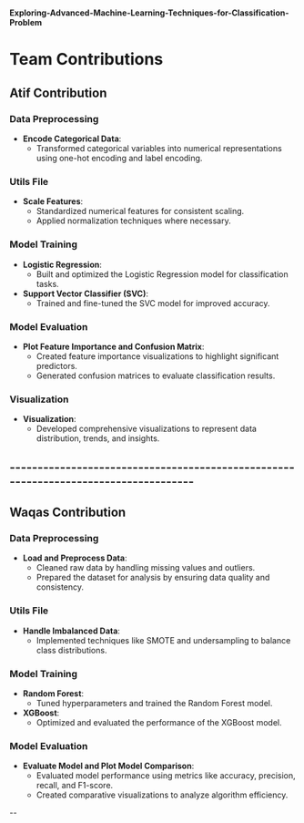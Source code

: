 #
**Exploring-Advanced-Machine-Learning-Techniques-for-Classification-Problem**
# **Team Contributions**

## **Atif Contribution**

### Data Preprocessing
- **Encode Categorical Data**:  
  - Transformed categorical variables into numerical representations using one-hot encoding and label encoding.  

### Utils File
- **Scale Features**:  
  - Standardized numerical features for consistent scaling.  
  - Applied normalization techniques where necessary.  

### Model Training
- **Logistic Regression**:  
  - Built and optimized the Logistic Regression model for classification tasks.  
- **Support Vector Classifier (SVC)**:  
  - Trained and fine-tuned the SVC model for improved accuracy.  

### Model Evaluation
- **Plot Feature Importance and Confusion Matrix**:  
  - Created feature importance visualizations to highlight significant predictors.  
  - Generated confusion matrices to evaluate classification results.  

### Visualization
- **Visualization**:  
  - Developed comprehensive visualizations to represent data distribution, trends, and insights.  
## ------------------------------------------------------------------------------------

## **Waqas Contribution**

### Data Preprocessing
- **Load and Preprocess Data**:  
  - Cleaned raw data by handling missing values and outliers.  
  - Prepared the dataset for analysis by ensuring data quality and consistency.  

### Utils File
- **Handle Imbalanced Data**:  
  - Implemented techniques like SMOTE and undersampling to balance class distributions.  

### Model Training
- **Random Forest**:  
  - Tuned hyperparameters and trained the Random Forest model.  
- **XGBoost**:  
  - Optimized and evaluated the performance of the XGBoost model.  

### Model Evaluation
- **Evaluate Model and Plot Model Comparison**:  
  - Evaluated model performance using metrics like accuracy, precision, recall, and F1-score.  
  - Created comparative visualizations to analyze algorithm efficiency.  

--
